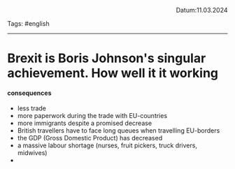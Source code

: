 <p align="right">Datum:11.03.2024</p>

Tags: #english 

---

# Brexit is Boris Johnson's singular achievement. How well it it working
#### consequences
- less trade
- more paperwork during the trade with EU-countries
- more immigrants despite a promised decrease
- British travellers have to face long queues when travelling EU-borders
- the GDP (Gross Domestic Product) has decreased
- a massive labour shortage (nurses, fruit pickers, truck drivers, midwives)
- 
